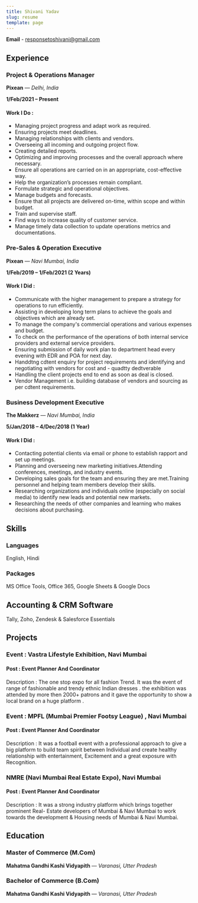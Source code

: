 ```yaml
---
title: Shivani Yadav
slug: resume
template: page
---
```


**Email** - [responsetoshivani@gmail.com](mailto:responsetoshivani@gmail.com)

## Experience

### Project & Operations Manager 
**Pixean** — _Delhi, India_

**1/Feb/2021 – Present**

#### Work I Do :

-   Managing project progress and adapt work as required.
-   Ensuring projects meet deadlines.
-   Managing relationships with clients and vendors.
-   Overseeing all incoming and outgoing project flow.
-   Creating detailed reports.
-   Optimizing and improving processes and the overall approach where necessary.
-   Ensure all operations are carried on in an appropriate, cost-effective way.
-   Help the organization’s processes remain compliant.
-   Formulate strategic and operational objectives.
-   Manage budgets and forecasts.
-   Ensure that all projects are delivered on-time, within scope and within budget.
-   Train and supervise staff.
-   Find ways to increase quality of customer service.
-   Manage timely data collection to update operations metrics and documentations.
  
### Pre-Sales & Operation Executive
**Pixean** — _Navi Mumbai, India_ 

**1/Feb/2019 – 1/Feb/2021 (2 Years)**

#### Work I Did :

-   Communicate with the higher management to prepare a strategy for operations to run efficiently.
-   Assisting in developing long term plans to achieve the goals and objectives which are already set.
-   To manage the company's commercial operations and various expenses and budget.
-   To check on the performance of the operations of both internal service providers and external service providers.
-   Ensuring submission of daily work plan to department head every evening with EDR and POA for next day.
-   Handdtng cdtent enquiry for project requirements and identifying and negotiating with vendors for cost and -   quadtty dedtverable
-   Handling the client projects end to end as soon as deal is closed.
-   Vendor Management i.e. building database of vendors and sourcing as per cdtent requirements.
  
### Business Development Executive
**The Makkerz** — _Navi Mumbai, India_

**5/Jan/2018 – 4/Dec/2018 (1 Year)**

#### Work I Did :

-   Contacting potential clients via email or phone to establish rapport and set up meetings.
-   Planning and overseeing new marketing initiatives.Attending conferences, meetings, and industry events.
-   Developing sales goals for the team and ensuring they are met.Training personnel and helping team members develop their skills.
-   Researching organizations and individuals online (especially on social media) to identify new leads and potential new markets.
-   Researching the needs of other companies and learning who makes decisions about purchasing.

## Skills

### Languages

English, Hindi

### Packages

MS Office Tools, Office 365, Google Sheets & Google Docs

## Accounting & CRM Software

Tally, Zoho, Zendesk & Salesforce Essentials

## Projects

### Event : Vastra Lifestyle Exhibition, Navi Mumbai
#### Post : Event Planner And Coordinator

Description : The one stop expo for all fashion Trend. It was the event of range of fashionable and trendy ethnic Indian dresses . the exhibition was attended by more then 2000+ patrons and it gave the opportunity to show a local brand on a huge platform .

### Event : MPFL (Mumbai Premier Footsy League) , Navi Mumbai
#### Post : Event Planner And Coordinator

Description : It was a football event with a professional approach to give a big platform to build team spirit between Individual and create healthy relationship with entertainment, Excitement and a great exposure with Recognition.

### NMRE (Navi Mumbai Real Estate Expo), Navi Mumbai
#### Post : Event Planner And Coordinator

Description : It was a strong industry platform which brings together prominent Real- Estate developers of Mumbai & Navi Mumbai to work towards the development & Housing needs of Mumbai & Navi Mumbai.

## Education

### Master of Commerce (M.Com)

**Mahatma Gandhi Kashi Vidyapith** — _Varanasi, Utter Pradesh_

### Bachelor of Commerce (B.Com)

**Mahatma Gandhi Kashi Vidyapith** — _Varanasi, Utter Pradesh_